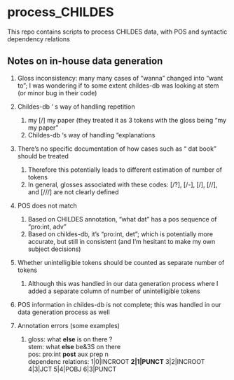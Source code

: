 # process_CHILDES
This repo contains scripts to process CHILDES data, with POS and syntactic dependency relations


## Notes on in-house data generation

1. Gloss inconsistency: many many cases of “wanna” changed into “want to”; I was wondering if to some extent childes-db was looking at stem (or minor bug in their code)

1. Childes-db ‘ s way of handling repetition
   1. my [/] my paper (they treated it as 3 tokens with the gloss being “my my paper”
   1. Childes-db ‘s way of handling “explanations

1. There’s no specific documentation of how cases such as “<that> dat book” should be treated
   1. Therefore this potentially leads to different estimation of number of tokens
   1. In general, glosses associated with these codes: [/?], [/-], [/], [//], and [///] are not clearly defined

1. POS does not match
   1. Based on CHILDES annotation, “what dat” has a pos sequence of “pro:int, adv”
   1. Based on childes-db, it’s “pro:int, det”; which is potentially more accurate, but still in consistent (and I’m hesitant to make my own subject decisions)

1. Whether unintelligible tokens should be counted as separate number of tokens
   1. Although this was handled in our data generation process where I added a separate column of number of unintelligible tokens

1. POS information in childes-db is not complete; this was handled in our data generation process as well

1. Annotation errors (some examples)
   1. gloss: what **else** is on there ? <br/>
      stem: what **else** be&3S on there <br/>
      pos: pro:int **post** aux prep n <br/>
      dependenc relations: 1|0|INCROOT **2|1|PUNCT** 3|2|INCROOT 4|3|JCT 5|4|POBJ 6|3|PUNCT
